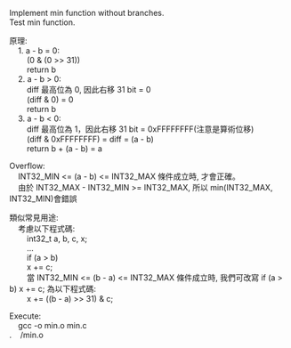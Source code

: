 Implement min function without branches.  
Test min function.

原理:  
    &nbsp;&nbsp;&nbsp;&nbsp;1. a - b = 0:  
       &nbsp;&nbsp;&nbsp;&nbsp;&nbsp;&nbsp;&nbsp;&nbsp;(0 & (0 >> 31))  
       &nbsp;&nbsp;&nbsp;&nbsp;&nbsp;&nbsp;&nbsp;&nbsp;return b  
    &nbsp;&nbsp;&nbsp;&nbsp;2. a - b > 0:  
       &nbsp;&nbsp;&nbsp;&nbsp;&nbsp;&nbsp;&nbsp;&nbsp;diff 最高位為 0, 因此右移 31 bit = 0  
       &nbsp;&nbsp;&nbsp;&nbsp;&nbsp;&nbsp;&nbsp;&nbsp;(diff & 0) = 0  
       &nbsp;&nbsp;&nbsp;&nbsp;&nbsp;&nbsp;&nbsp;&nbsp;return b  
    &nbsp;&nbsp;&nbsp;&nbsp;3. a - b < 0:  
       &nbsp;&nbsp;&nbsp;&nbsp;&nbsp;&nbsp;&nbsp;&nbsp;diff 最高位為 1，因此右移 31 bit = 0xFFFFFFFF(注意是算術位移)  
       &nbsp;&nbsp;&nbsp;&nbsp;&nbsp;&nbsp;&nbsp;&nbsp;(diff & 0xFFFFFFFF) = diff = (a - b)  
       &nbsp;&nbsp;&nbsp;&nbsp;&nbsp;&nbsp;&nbsp;&nbsp;return b + (a - b) = a

Overflow:  
    &nbsp;&nbsp;&nbsp;&nbsp;INT32_MIN <= (a - b) <= INT32_MAX 條件成立時, 才會正確。  
    &nbsp;&nbsp;&nbsp;&nbsp;由於 INT32_MAX - INT32_MIN >= INT32_MAX, 所以 min(INT32_MAX, INT32_MIN)會錯誤  

類似常見用途:  
    &nbsp;&nbsp;&nbsp;&nbsp;考慮以下程式碼:  
        &nbsp;&nbsp;&nbsp;&nbsp;&nbsp;&nbsp;&nbsp;&nbsp;int32_t a, b, c, x;  
        &nbsp;&nbsp;&nbsp;&nbsp;&nbsp;&nbsp;&nbsp;&nbsp;...  
        &nbsp;&nbsp;&nbsp;&nbsp;&nbsp;&nbsp;&nbsp;&nbsp;if (a > b)  
        &nbsp;&nbsp;&nbsp;&nbsp;&nbsp;&nbsp;&nbsp;&nbsp;x += c;  
        &nbsp;&nbsp;&nbsp;&nbsp;&nbsp;&nbsp;&nbsp;&nbsp;當 INT32_MIN <= (b - a) <= INT32_MAX 條件成立時, 我們可改寫 if (a > b) x += c; 為以下程式碼:  
        &nbsp;&nbsp;&nbsp;&nbsp;&nbsp;&nbsp;&nbsp;&nbsp;x += ((b - a) >> 31) & c;  

Execute:  
    &nbsp;&nbsp;&nbsp;&nbsp;gcc -o min.o min.c  
    .&nbsp;&nbsp;&nbsp;&nbsp;/min.o
